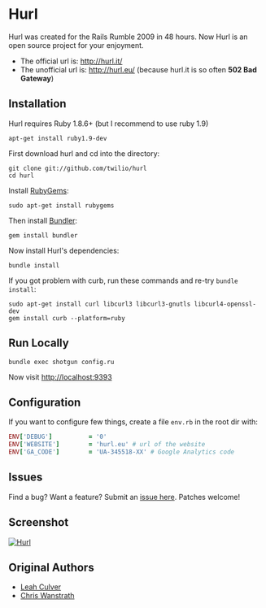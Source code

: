 Hurl
====

Hurl was created for the Rails Rumble 2009 in 48 hours.
Now Hurl is an open source project for your enjoyment.

 - The official url is: <http://hurl.it/>
 - The unofficial url is: <http://hurl.eu/> (because hurl.it is so often **502 Bad Gateway**)


Installation
------------

Hurl requires Ruby 1.8.6+ (but I recommend to use ruby 1.9)

    apt-get install ruby1.9-dev

First download hurl and cd into the directory:

    git clone git://github.com/twilio/hurl
    cd hurl

Install [RubyGems](https://rubygems.org/pages/download):

    sudo apt-get install rubygems

Then install [Bundler](http://gembundler.com/):

    gem install bundler

Now install Hurl's dependencies:

    bundle install

If you got problem with curb, run these commands and re-try `bundle install`:

    sudo apt-get install curl libcurl3 libcurl3-gnutls libcurl4-openssl-dev
    gem install curb --platform=ruby


Run Locally
-----------

    bundle exec shotgun config.ru

Now visit <http://localhost:9393>


Configuration
-------------

If you want to configure few things, create a file `env.rb` in the root dir with:

````ruby
ENV['DEBUG']          = '0'
ENV['WEBSITE']        = 'hurl.eu' # url of the website
ENV['GA_CODE']        = 'UA-345518-XX' # Google Analytics code
````


Issues
------

Find a bug? Want a feature? Submit an [issue
here](http://github.com/twilio/hurl/issues). Patches welcome!


Screenshot
----------

[![Hurl](https://img.skitch.com/20120704-tjeaqjff6sdxnmcmad5rqwhh5a.png)](http://hurl.eu)


Original Authors
----------------

* [Leah Culver][2]
* [Chris Wanstrath][3]

[2]: http://github.com/leah
[3]: http://github.com/defunkt
